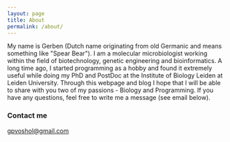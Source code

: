 ```yaml
---
layout: page
title: About
permalink: /about/
---
```


My name is Gerben (Dutch name originating from old Germanic and means something like "Spear Bear"). I am a molecular microbiologist working within the field of biotechnology, genetic engineering and bioinformatics. A long time ago, I started programming as a hobby and found it extremely useful while doing my PhD and PostDoc at the Institute of Biology Leiden at Leiden University. Through this webpage and blog I hope that I will be able to share with you two of my passions - Biology and Programming. If you have any questions, feel free to write me a message (see email below).

### Contact me

[gpvoshol@gmail.com](mailto:gpvoshol@gmail.com)
